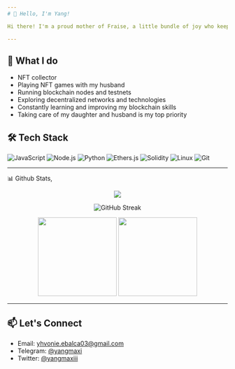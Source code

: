 ```yaml
---
# 👋 Hello, I'm Yang!

Hi there! I'm a proud mother of Fraise, a little bundle of joy who keeps my heart full and my hands busy. I'm also what you'd call a “dragon mom” — fiercely protective, deeply loving, and always ready to level up. I share a love for NFT games with my husband (our bonding time is half strategy, half laughter), and nothing brings me more joy than playing 'cooking cooking' with my daughter in our mini kitchen world. Thanks to my husband's influence, I've also dived into the world of crypto trading — learning the charts, riding the waves, and loving the challenge. Life is a wild, beautiful mix of family, fun, and finance — and I wouldn't have it any other way

---
```


## 🚀 What I do

* NFT collector
* Playing NFT games with my husband
* Running blockchain nodes and testnets
* Exploring decentralized networks and technologies
* Constantly learning and improving my blockchain skills
* Taking care of my daughter and husband is my top priority

## 🛠️ Tech Stack

![JavaScript](https://img.shields.io/badge/-JavaScript-black?style=flat-square&logo=javascript)
![Node.js](https://img.shields.io/badge/-Node.js-black?style=flat-square&logo=node.js)
![Python](https://img.shields.io/badge/-Python-black?style=flat-square&logo=python)
![Ethers.js](https://img.shields.io/badge/-Ethers.js-purple?style=flat-square)
![Solidity](https://img.shields.io/badge/-Solidity-black?style=flat-square&logo=solidity)
![Linux](https://img.shields.io/badge/-Linux-black?style=flat-square&logo=linux)
![Git](https://img.shields.io/badge/-Git-black?style=flat-square&logo=git)

---
📊 Github Stats,
<p align="center">
<img src="https://readme-typing-svg.herokuapp.com/?font=JetBrains+Mono&color=39FF14&pause=1000&center=true&vCenter=true&width=435&lines=Crypto+Trader;Technical+Engineer;Node+Infra+Specialist;Airdrop+Hunter&background=00000000" />
</p>
</p>
<p align="center">
  <img src="https://github-readme-streak-stats.herokuapp.com/?user=yangmaxiii&theme=bear" alt="GitHub Streak"/>
</p>

<p align="center">
  <img height="180" src="https://github-readme-stats.vercel.app/api?username=yangmaxiii&show_icons=true&theme=bear" />
  <img height="180" src="https://github-readme-stats.vercel.app/api/top-langs?username=yangmaxiii&layout=compact&theme=bear" />
</p>

---

## 📫 Let's Connect

- Email: [yhvonie.ebalca03@gmail.com](mailto:yhonie.ebalca@gmail.com)
- Telegram: [@yangmaxi](https://t.me/yangmaxi)
- Twitter: [@yangmaxiii](https://x.com/yangmaxiii)
